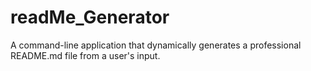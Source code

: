# readMe_Generator
A command-line application that dynamically generates a professional README.md file from a user's input.
